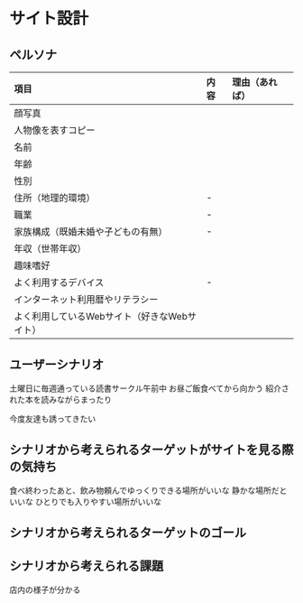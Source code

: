 # サイト設計

## ペルソナ
| 項目 | 内容 | 理由（あれば） |
| :-- | :-- | :-- |
| 顔写真 |  |  |
| 人物像を表すコピー |  |  |
| 名前 |  |  |
| 年齢 |  |  |
| 性別 |  |  |
| 住所（地理的環境） | - |  |
| 職業 | - |  |
| 家族構成（既婚未婚や子どもの有無） | - |  |
| 年収（世帯年収） |  |  |
| 趣味嗜好 |  |  |
| よく利用するデバイス | - |  |
| インターネット利用暦やリテラシー |  |  |
| よく利用しているWebサイト（好きなWebサイト） |  |  |

## ユーザーシナリオ
土曜日に毎週通っている読書サークル午前中
お昼ご飯食べてから向かう
紹介された本を読みながらまったり

今度友達も誘ってきたい

## シナリオから考えられるターゲットがサイトを見る際の気持ち
食べ終わったあと、飲み物頼んでゆっくりできる場所がいいな
静かな場所だといいな
ひとりでも入りやすい場所がいいな

## シナリオから考えられるターゲットのゴール

## シナリオから考えられる課題
店内の様子が分かる
